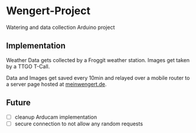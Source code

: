 # Wengert-Project
Watering and data collection Arduino project

## Implementation

Weather Data gets collected by a Froggit weather station.
Images get taken by a TTGO T-Call.

Data and Images get saved every 10min and relayed over a mobile router to a server page hosted at [meinwengert.de](https://meinwengert.de/).

## Future

 - [ ] cleanup Arducam implementation
 - [ ] secure connection to not allow any random requests